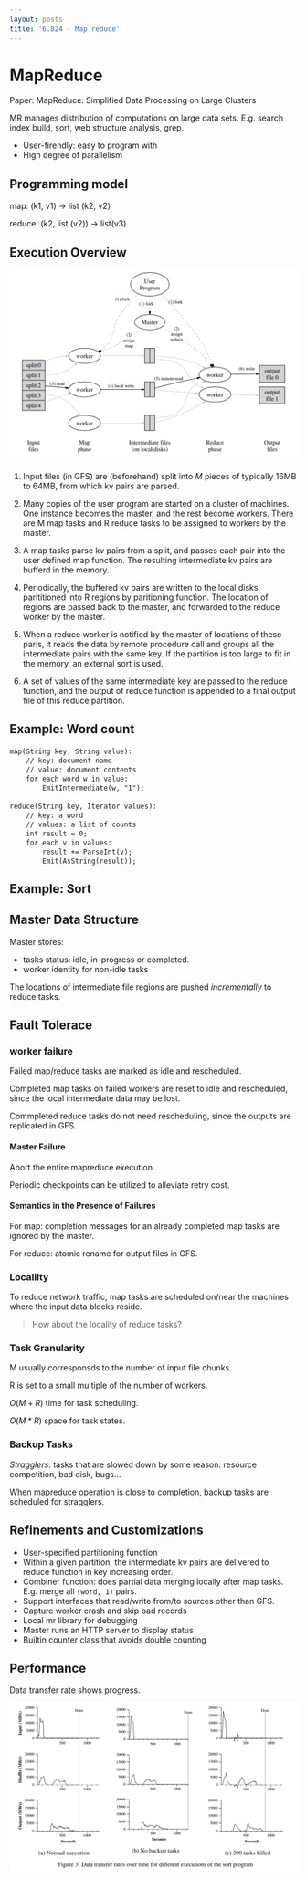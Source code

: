 ```yaml
---
layout: posts
title: '6.824 - Map reduce'
---
```

# MapReduce

Paper: MapReduce: Simplified Data Processing on Large Clusters

MR manages distribution of computations on large data sets. E.g. search index build, sort, web structure analysis, grep.

- User-firendly: easy to program with
- High degree of parallelism

## Programming model

map: (k1, v1) &rarr; list (k2, v2)

reduce: (k2, list (v2)) &rarr; list(v3)

## Execution Overview

![](/assets/images/theses/mr-fig1.png)

1. Input files (in GFS) are (beforehand) split into *M* pieces of typically 16MB to 64MB, from which kv pairs are parsed.

2. Many copies of the user program are started on a cluster of machines. One instance becomes the master, and the rest become workers. There are M map tasks and R reduce tasks to be assigned to workers by the master.

3. A map tasks parse kv pairs from a split, and passes each pair into the user defined map function. The resulting intermediate kv pairs are bufferd in the memory.

4. Periodically, the buffered kv pairs are written to the local disks, parititioned into R regions by paritioning function. The location of regions are passed back to the master, and forwarded to the reduce worker by the master.

5. When a reduce worker is notified by the master of locations of these paris, it reads the data by remote procedure call and groups all the intermediate pairs with the same key. If the partition is too large to fit in the memory, an external sort is used.

6. A set of values of the same intermediate key are passed to the reduce function, and the output of reduce function is appended to a final output file of this reduce partition.

## Example: Word count

```
map(String key, String value):
    // key: document name
    // value: document contents
    for each word w in value:
        EmitIntermediate(w, "1");

reduce(String key, Iterator values):
    // key: a word
    // values: a list of counts
    int result = 0;
    for each v in values:
        result += ParseInt(v);
        Emit(AsString(result));
```

## Example: Sort

## Master Data Structure

Master stores:

- tasks status: idle, in-progress or completed.
- worker identity for non-idle tasks

The locations of intermediate file regions are pushed *incrementally* to reduce tasks.

## Fault Tolerace

### worker failure

Failed map/reduce tasks are marked as idle and rescheduled.

Completed map tasks on failed workers are reset to idle and rescheduled, since the local intermediate data may be lost.

Commpleted reduce tasks do not need rescheduling, since the outputs are replicated in GFS.

#### Master Failure

Abort the entire mapreduce execution.

Periodic checkpoints can be utilized to alleviate retry cost.

#### Semantics in the Presence of Failures

For map: completion messages for an already completed map tasks are ignored by the master.

For reduce: atomic rename for output files in GFS.

### Localilty

To reduce network traffic, map tasks are scheduled on/near the machines where the input data blocks reside.

> How about the locality of reduce tasks?

### Task Granularity

M usually corresponsds to the number of input file chunks.

R is set to a small multiple of the number of workers.

$O(M+R)$ time for task scheduling.

$O(M*R)$ space for task states.

### Backup Tasks

*Stragglers*: tasks that are slowed down by some reason: resource competition, bad disk, bugs...

When mapreduce operation is close to completion, backup tasks are scheduled for stragglers.

## Refinements and Customizations

- User-specified partitioning function
- Within a given partition, the intermediate kv pairs are delivered to reduce function in key increasing order.
- Combiner function: does partial data merging locally after map tasks. E.g. merge all `(word, 1)` pairs.
- Support interfaces that read/write from/to sources other than GFS.
- Capture worker crash and skip bad records
- Local mr library for debugging
- Master runs an HTTP server to display status
- Builtin counter class that avoids double counting

## Performance

Data transfer rate shows progress.

![](/assets/images/theses/mr-fig3.png)